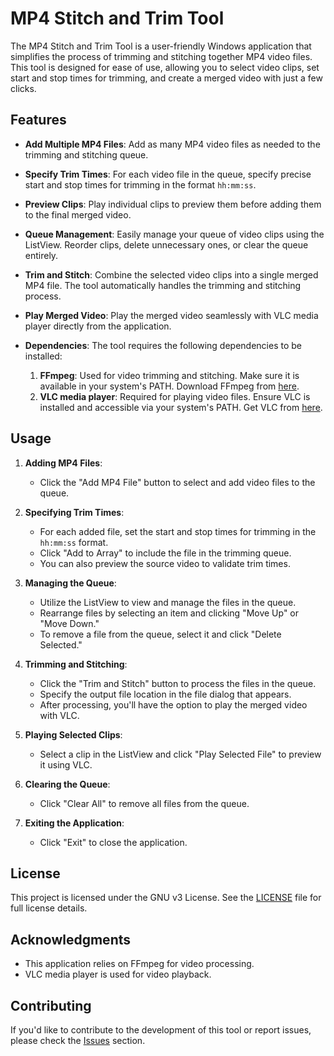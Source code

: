 # MP4 Stitch and Trim Tool

The MP4 Stitch and Trim Tool is a user-friendly Windows application that simplifies the process of trimming and stitching together MP4 video files. This tool is designed for ease of use, allowing you to select video clips, set start and stop times for trimming, and create a merged video with just a few clicks.

## Features

- **Add Multiple MP4 Files**: Add as many MP4 video files as needed to the trimming and stitching queue.

- **Specify Trim Times**: For each video file in the queue, specify precise start and stop times for trimming in the format `hh:mm:ss`.

- **Preview Clips**: Play individual clips to preview them before adding them to the final merged video.

- **Queue Management**: Easily manage your queue of video clips using the ListView. Reorder clips, delete unnecessary ones, or clear the queue entirely.

- **Trim and Stitch**: Combine the selected video clips into a single merged MP4 file. The tool automatically handles the trimming and stitching process.

- **Play Merged Video**: Play the merged video seamlessly with VLC media player directly from the application.

- **Dependencies**: The tool requires the following dependencies to be installed:
  1. **FFmpeg**: Used for video trimming and stitching. Make sure it is available in your system's PATH. Download FFmpeg from [here](https://ffmpeg.org/download.html).
  2. **VLC media player**: Required for playing video files. Ensure VLC is installed and accessible via your system's PATH. Get VLC from [here](https://www.videolan.org/vlc/).

## Usage

1. **Adding MP4 Files**:
   - Click the "Add MP4 File" button to select and add video files to the queue.

2. **Specifying Trim Times**:
   - For each added file, set the start and stop times for trimming in the `hh:mm:ss` format.
   - Click "Add to Array" to include the file in the trimming queue.
   - You can also preview the source video to validate trim times.

3. **Managing the Queue**:
   - Utilize the ListView to view and manage the files in the queue.
   - Rearrange files by selecting an item and clicking "Move Up" or "Move Down."
   - To remove a file from the queue, select it and click "Delete Selected."

4. **Trimming and Stitching**:
   - Click the "Trim and Stitch" button to process the files in the queue.
   - Specify the output file location in the file dialog that appears.
   - After processing, you'll have the option to play the merged video with VLC.

5. **Playing Selected Clips**:
   - Select a clip in the ListView and click "Play Selected File" to preview it using VLC.

6. **Clearing the Queue**:
   - Click "Clear All" to remove all files from the queue.

7. **Exiting the Application**:
   - Click "Exit" to close the application.

## License

This project is licensed under the GNU v3 License. See the [LICENSE](LICENSE) file for full license details.

## Acknowledgments

- This application relies on FFmpeg for video processing.
- VLC media player is used for video playback.

## Contributing

If you'd like to contribute to the development of this tool or report issues, please check the [Issues](link_to_issues) section.

